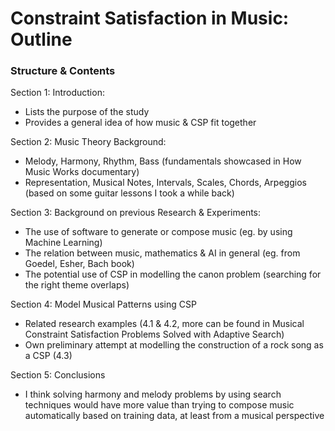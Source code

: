 # Constraint Satisfaction in Music: Outline

### Structure & Contents

Section 1: Introduction:

- Lists the purpose of the study
- Provides a general idea of how music & CSP fit together

Section 2: Music Theory Background: 

- Melody, Harmony, Rhythm, Bass (fundamentals showcased in How Music Works documentary)
- Representation, Musical Notes, Intervals, Scales, Chords, Arpeggios (based on some guitar lessons I took a while back)

Section 3: Background on previous Research & Experiments:

- The use of software to generate or compose music (eg. by using Machine Learning)
- The relation between music, mathematics & AI in general (eg. from Goedel, Esher, Bach book)
- The potential use of CSP in modelling the canon problem (searching for the right theme overlaps)

Section 4: Model Musical Patterns using CSP

- Related research examples (4.1 & 4.2, more can be found in Musical Constraint Satisfaction Problems Solved with Adaptive Search)
- Own preliminary attempt at modelling the construction of a rock song as a CSP (4.3)

Section 5: Conclusions

- I think solving harmony and melody problems by using search techniques would have more value than trying to compose music automatically based on training data, at least from a musical perspective